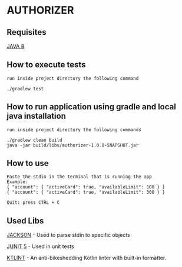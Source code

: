 # AUTHORIZER

## Requisites
[JAVA 8](https://www.oracle.com/java/technologies/javase/javase-jdk8-downloads.html)

## How to execute tests
```
run inside project directory the following command

./gradlew test
```

## How to run application using gradle and local java installation
```
run inside project directory the following commands

./gradlew clean build
java -jar build/libs/authorizer-1.0.0-SNAPSHOT.jar
```

## How to use
```
Paste the stdin in the terminal that is running the app
Example: 
{ "account": { "activeCard": true, "availableLimit": 100 } }
{ "account": { "activeCard": true, "availableLimit": 300 } }

Quit: press CTRL + C
```

## Used Libs

[JACKSON](https://github.com/FasterXML/jackson) -
Used to parse stdin to specific objects

[JUNIT 5](https://junit.org/junit5/) -
Used in unit tests

[KTLINT](https://github.com/pinterest/ktlint) -
An anti-bikeshedding Kotlin linter with built-in formatter.